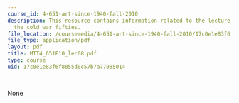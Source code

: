 ```yaml
---
course_id: 4-651-art-since-1940-fall-2010
description: This resource contains information related to the lecture - "AB-EX" abroad,
  the cold war fifties.
file_location: /coursemedia/4-651-art-since-1940-fall-2010/17c0e1e83f6f8855d0c57b7a77085014_MIT4_651F10_lec08.pdf
file_type: application/pdf
layout: pdf
title: MIT4_651F10_lec08.pdf
type: course
uid: 17c0e1e83f6f8855d0c57b7a77085014

---
```

None